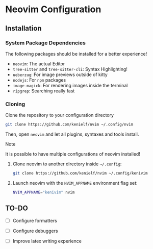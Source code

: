 # Neovim Configuration
## Installation
### System Package Dependencies
The following packages should be installed for a better experience!
 - `neovim`: The actual Editor
 - `tree-sitter` and `tree-sitter-cli`: Syntax Highlighting!
 - `ueberzug`: For image previews outside of kitty
 - `nodejs`: For `npm` packages
 - `image-magick`: For rendering images inside the terminal
 - `ripgrep`: Searching really fast

### Cloning
Clone the repository to your configuration directory
```bash
git clone https://github.com/kenielf/nvim ~/.config/nvim
```

Then, open `neovim` and let all plugins, syntaxes and tools install.

> [!NOTE]
> It is possible to have multiple configurations of neovim installed!
> 1. Clone neovim to another directory inside `~/.config`:
>     ```bash
>     git clone https://github.com/kenielf/nvim ~/.config/kenivim
>     ```
> 2. Launch neovim with the `NVIM_APPNAME` environment flag set:
>    ```bash
>    NVIM_APPNAME="kenivim" nvim
>    ```

## TO-DO
 - [ ] Configure formatters
 - [ ] Configure debuggers
 - [ ] Improve latex writing experience

